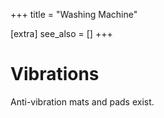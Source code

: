 +++
title = "Washing Machine"

[extra]
see_also = []
+++

# Vibrations
Anti-vibration mats and pads exist.
